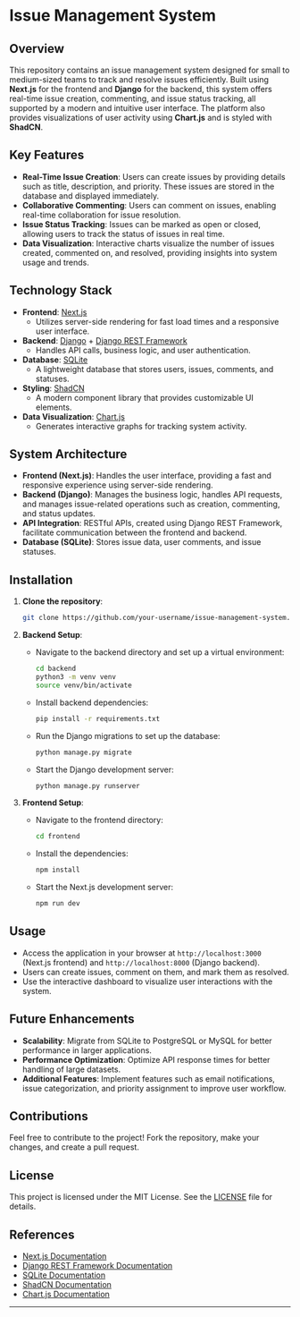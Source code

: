 # Issue Management System

## Overview

This repository contains an issue management system designed for small to medium-sized teams to track and resolve issues efficiently. Built using **Next.js** for the frontend and **Django** for the backend, this system offers real-time issue creation, commenting, and issue status tracking, all supported by a modern and intuitive user interface. The platform also provides visualizations of user activity using **Chart.js** and is styled with **ShadCN**.

## Key Features

- **Real-Time Issue Creation**: Users can create issues by providing details such as title, description, and priority. These issues are stored in the database and displayed immediately.
- **Collaborative Commenting**: Users can comment on issues, enabling real-time collaboration for issue resolution.
- **Issue Status Tracking**: Issues can be marked as open or closed, allowing users to track the status of issues in real time.
- **Data Visualization**: Interactive charts visualize the number of issues created, commented on, and resolved, providing insights into system usage and trends.
  
## Technology Stack

- **Frontend**: [Next.js](https://nextjs.org/docs)
  - Utilizes server-side rendering for fast load times and a responsive user interface.
- **Backend**: [Django](https://www.djangoproject.com) + [Django REST Framework](https://www.django-rest-framework.org)
  - Handles API calls, business logic, and user authentication.
- **Database**: [SQLite](https://www.sqlite.org/docs.html)
  - A lightweight database that stores users, issues, comments, and statuses.
- **Styling**: [ShadCN](https://shadcn.dev)
  - A modern component library that provides customizable UI elements.
- **Data Visualization**: [Chart.js](https://www.chartjs.org/docs/latest/)
  - Generates interactive graphs for tracking system activity.

## System Architecture

- **Frontend (Next.js)**: Handles the user interface, providing a fast and responsive experience using server-side rendering.
- **Backend (Django)**: Manages the business logic, handles API requests, and manages issue-related operations such as creation, commenting, and status updates.
- **API Integration**: RESTful APIs, created using Django REST Framework, facilitate communication between the frontend and backend.
- **Database (SQLite)**: Stores issue data, user comments, and issue statuses.

## Installation

1. **Clone the repository**:
   ```bash
   git clone https://github.com/your-username/issue-management-system.git
   ```

2. **Backend Setup**:
   - Navigate to the backend directory and set up a virtual environment:
     ```bash
     cd backend
     python3 -m venv venv
     source venv/bin/activate
     ```
   - Install backend dependencies:
     ```bash
     pip install -r requirements.txt
     ```
   - Run the Django migrations to set up the database:
     ```bash
     python manage.py migrate
     ```
   - Start the Django development server:
     ```bash
     python manage.py runserver
     ```

3. **Frontend Setup**:
   - Navigate to the frontend directory:
     ```bash
     cd frontend
     ```
   - Install the dependencies:
     ```bash
     npm install
     ```
   - Start the Next.js development server:
     ```bash
     npm run dev
     ```

## Usage

- Access the application in your browser at `http://localhost:3000` (Next.js frontend) and `http://localhost:8000` (Django backend).
- Users can create issues, comment on them, and mark them as resolved.
- Use the interactive dashboard to visualize user interactions with the system.

## Future Enhancements

- **Scalability**: Migrate from SQLite to PostgreSQL or MySQL for better performance in larger applications.
- **Performance Optimization**: Optimize API response times for better handling of large datasets.
- **Additional Features**: Implement features such as email notifications, issue categorization, and priority assignment to improve user workflow.

## Contributions

Feel free to contribute to the project! Fork the repository, make your changes, and create a pull request.

## License

This project is licensed under the MIT License. See the [LICENSE](LICENSE) file for details.

## References

- [Next.js Documentation](https://nextjs.org/docs)
- [Django REST Framework Documentation](https://www.django-rest-framework.org)
- [SQLite Documentation](https://www.sqlite.org/docs.html)
- [ShadCN Documentation](https://shadcn.dev)
- [Chart.js Documentation](https://www.chartjs.org/docs/latest/)

---
